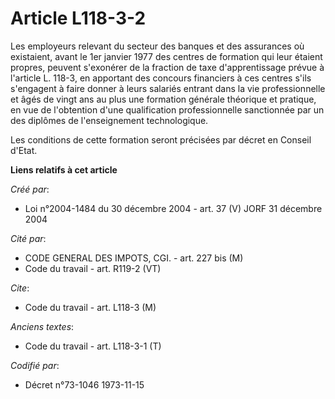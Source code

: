 # Article L118-3-2

Les employeurs relevant du secteur des banques et des assurances où existaient, avant le 1er janvier 1977 des centres de
formation qui leur étaient propres, peuvent s'exonérer de la fraction de taxe d'apprentissage prévue à l'article L. 118-3, en
apportant des concours financiers à ces centres s'ils s'engagent à faire donner à leurs salariés entrant dans la vie
professionnelle et âgés de vingt ans au plus une formation générale théorique et pratique, en vue de l'obtention d'une
qualification professionnelle sanctionnée par un des diplômes de l'enseignement technologique.

Les conditions de cette formation seront précisées par décret en Conseil d'Etat.

**Liens relatifs à cet article**

_Créé par_:

  - Loi n°2004-1484 du 30 décembre 2004 - art. 37 (V) JORF 31 décembre 2004

_Cité par_:

  - CODE GENERAL DES IMPOTS, CGI. - art. 227 bis (M)
  - Code du travail - art. R119-2 (VT)

_Cite_:

  - Code du travail - art. L118-3 (M)

_Anciens textes_:

  - Code du travail - art. L118-3-1 (T)

_Codifié par_:

  - Décret n°73-1046 1973-11-15
